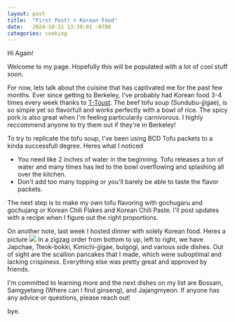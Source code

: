 ```yaml
---
layout: post
title:  "First Post! + Korean Food"
date:   2024-10-31 13:39:01 -0700
categories: cooking
---
```



Hi Again!

Welcome to my page. Hopefully this will be populated with a lot of cool stuff soon.

For now, lets talk about the cuisine that has captivated me for the past few months. Ever since getting to Berkeley, I've probably had Korean food 3-4 times every week thanks to [T-Toust](https://t-toust.com). The beef tofu soup (Sundubu-jjigae), is so simple yet so flavorfull and works perfectly with a bowl of rice. The spicy pork is also great when I'm feeling particularily carnivorous. I highly reccommend anyone to try them out if they're in Berkeley!

To try to replicate the tofu soup, I've been using BCD Tofu packets to a kinda successfull degree. Heres what I noticed
* You need like 2 inches of water in the beginning. Tofu releases a ton of water and many times has led to the bowl overflowing and splashing all over the kitchen.
* Don't add too many topping or you'll barely be able to taste the flavor packets.

The next step is to make my own tofu flavoring with gochugaru and gochujang or Korean Chili Flakes and Korean Chili Paste. I'll post updates with a recipe when I figure out the right proportions.

On another note, last week I hosted dinner with solely Korean food. Heres a picture ![](/images/IMG_0432.png) In a zigzag order from bottom to up, left to right, we have Japchae, Tteok-bokki, Kimichi-jjigae, bulgogi, and various side dishes. Out of sight are the scallion pancakes that I made, which were suboptimal and lacking crispiness. Everything else was pretty great and approved by friends.

I'm committed to learning more and the next dishes on my list are Bossam, Samgyetang (Where can I find ginseng), and Jajangmyeon. If anyone has any advice or questions, please reach out!

bye.
